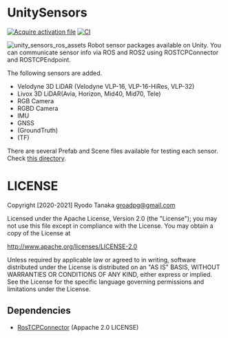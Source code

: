# UnitySensors

[![Acquire activation file](https://github.com/Field-Robotics-Japan/UnitySensorsROSAssets/workflows/Acquire%20activation%20file/badge.svg)](https://github.com/Field-Robotics-Japan/UnitySensorsROSAssets/actions?query=workflow%3A%22Acquire+activation+file%22)
[![CI](https://github.com/Field-Robotics-Japan/UnitySensorsROSAssets/workflows/CI/badge.svg)](https://github.com/Field-Robotics-Japan/UnitySensorsROSAssets/actions?query=workflow%3ACI)

![unity_sensors_ros_assets](.image/unity_sensors_ros_assets.gif)
Robot sensor packages available on Unity.
You can communicate sensor info via ROS and ROS2 using ROSTCPConnector and ROSTCPEndpoint.  

The following sensors are added.

- Velodyne 3D LiDAR (Velodyne VLP-16, VLP-16-HiRes, VLP-32)
- Livox 3D LiDAR(Avia, Horizon, Mid40, Mid70, Tele)
- RGB Camera
- RGBD Camera
- IMU
- GNSS
- (GroundTruth)
- (TF)

There are several Prefab and Scene files available for testing each sensor.
Check [this directory](https://github.com/Field-Robotics-Japan/sensors_unity/tree/develop/Assets/Scenes).

# LICENSE
Copyright [2020-2021] Ryodo Tanaka groadpg@gmail.com

Licensed under the Apache License, Version 2.0 (the "License"); you may not use this file except in compliance with the License. You may obtain a copy of the License at

http://www.apache.org/licenses/LICENSE-2.0

Unless required by applicable law or agreed to in writing, software distributed under the License is distributed on an "AS IS" BASIS, WITHOUT WARRANTIES OR CONDITIONS OF ANY KIND, either express or implied. See the License for the specific language governing permissions and limitations under the License.

## Dependencies
- [RosTCPConnector](https://github.com/Unity-Technologies/ROS-TCP-Connector) (Appache 2.0 LICENSE)
